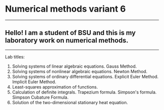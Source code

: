 # Numerical methods variant 6
***
## Hello! I am a student of BSU and this is my laboratory work on numerical methods.
---
Lab titles:
  1. Solving systems of linear algebraic equations. Gauss Method.
  2. Solving systems of nonlinear algebraic equations. Newton Method.
  3. Solving systems of ordinary differential equations. Explicit Euler Method. Implicit Euler Method.
  4. Least-squares approximation of functions.
  5. Calculation of definite integrals. Trapezium formula. Simpson's formula. Simpson Cubature Formula.
  6. Solution of the two-dimensional stationary heat equation.
